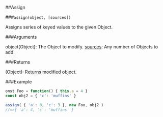 ##Assign

###`assign(object, [sources])`

Assigns series of keyed values to the given Object.

###Arguments

object(Object): The Object to modify.
[sources](...Object): Any number of Objects to add.

###Returns

(Object): Returns modified object.

###Example

```javascript
onst Foo = function() { this.a = 4 }
const obj2 = { 'c': 'muffins' }

assign( { 'a': 0, 'c': 3 }, new Foo, obj2 )
//=>{ 'a': 4, 'c': 'muffins' }

```
